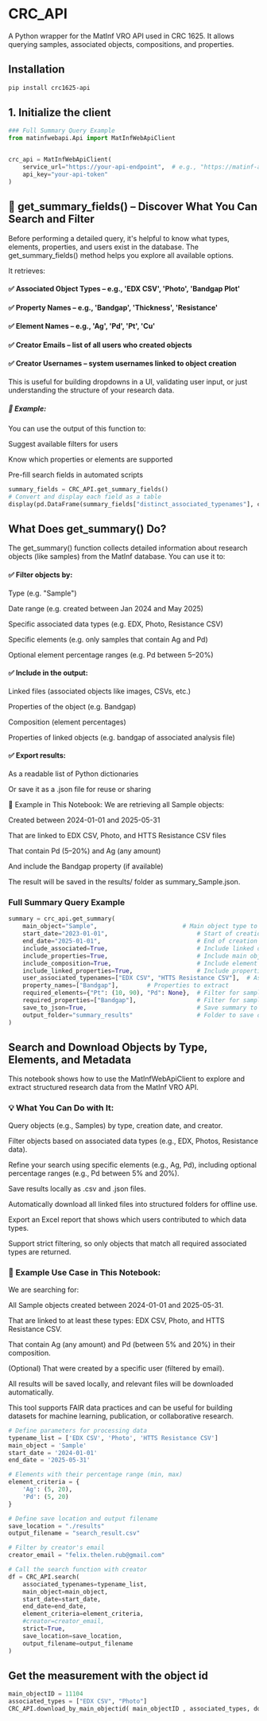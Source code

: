# CRC_API

A Python wrapper for the MatInf VRO API used in CRC 1625. It allows querying samples, associated objects, compositions, and properties.

## Installation

```bash
pip install crc1625-api
```

## 1. Initialize the client
```python
### Full Summary Query Example
from matinfwebapi.Api import MatInfWebApiClient


crc_api = MatInfWebApiClient(
    service_url="https://your-api-endpoint",  # e.g., "https://matinf-api.crc1625.de"
    api_key="your-api-token"
)
```
## 🧭 get_summary_fields() – Discover What You Can Search and Filter
Before performing a detailed query, it's helpful to know what types, elements, properties, and users exist in the database.
The get_summary_fields() method helps you explore all available options.

It retrieves:

#### ✅ Associated Object Types – e.g., 'EDX CSV', 'Photo', 'Bandgap Plot'

#### ✅ Property Names – e.g., 'Bandgap', 'Thickness', 'Resistance'

#### ✅ Element Names – e.g., 'Ag', 'Pd', 'Pt', 'Cu'

#### ✅ Creator Emails – list of all users who created objects

#### ✅ Creator Usernames – system usernames linked to object creation

This is useful for building dropdowns in a UI, validating user input, or just understanding the structure of your research data.

##### 📌 Example:
You can use the output of this function to:

Suggest available filters for users

Know which properties or elements are supported

Pre-fill search fields in automated scripts


```python
summary_fields = CRC_API.get_summary_fields()
# Convert and display each field as a table
display(pd.DataFrame(summary_fields["distinct_associated_typenames"], columns=["Associated Object Types"]))
```

## What Does get_summary() Do?
The get_summary() function collects detailed information about research objects (like samples) from the MatInf database. You can use it to:

#### ✅ Filter objects by:

Type (e.g. "Sample")

Date range (e.g. created between Jan 2024 and May 2025)

Specific associated data types (e.g. EDX, Photo, Resistance CSV)

Specific elements (e.g. only samples that contain Ag and Pd)

Optional element percentage ranges (e.g. Pd between 5–20%)

#### ✅ Include in the output:

Linked files (associated objects like images, CSVs, etc.)

Properties of the object (e.g. Bandgap)

Composition (element percentages)

Properties of linked objects (e.g. bandgap of associated analysis file)

#### ✅ Export results:

As a readable list of Python dictionaries

Or save it as a .json file for reuse or sharing

🧠 Example in This Notebook:
We are retrieving all Sample objects:

Created between 2024-01-01 and 2025-05-31

That are linked to EDX CSV, Photo, and HTTS Resistance CSV files

That contain Pd (5–20%) and Ag (any amount)

And include the Bandgap property (if available)

The result will be saved in the results/ folder as summary_Sample.json.

### Full Summary Query Example
```python
summary = crc_api.get_summary(
    main_object="Sample",                        # Main object type to search
    start_date="2023-01-01",                         # Start of creation date range
    end_date="2025-01-01",                           # End of creation date range
    include_associated=True,                         # Include linked objects
    include_properties=True,                         # Include main object properties
    include_composition=True,                        # Include element composition
    include_linked_properties=True,                  # Include properties of associated objects
    user_associated_typenames=["EDX CSV", "HTTS Resistance CSV"],  # Associated object types to include
    property_names=["Bandgap"],        # Properties to extract
    required_elements={"Pt": (10, 90), "Pd": None},  # Filter for samples with elements in given range
    required_properties=["Bandgap"],                 # Filter for samples that include this property
    save_to_json=True,                               # Save summary to disk
    output_folder="summary_results"                  # Folder to save output
)

```


## Search and Download  Objects by Type, Elements, and Metadata
This notebook shows how to use the MatInfWebApiClient to explore and extract structured research data from the MatInf VRO API.

### 💡 What You Can Do with It:
Query objects (e.g., Samples) by type, creation date, and creator.

Filter objects based on associated data types (e.g., EDX, Photos, Resistance data).

Refine your search using specific elements (e.g., Ag, Pd), including optional percentage ranges (e.g., Pd between 5% and 20%).

Save results locally as .csv and .json files.

Automatically download all linked files into structured folders for offline use.

Export an Excel report that shows which users contributed to which data types.

Support strict filtering, so only objects that match all required associated types are returned.

### 📘 Example Use Case in This Notebook:
We are searching for:

All Sample objects created between 2024-01-01 and 2025-05-31.

That are linked to at least these types: EDX CSV, Photo, and HTTS Resistance CSV.

That contain Ag (any amount) and Pd (between 5% and 20%) in their composition.

(Optional) That were created by a specific user (filtered by email).

All results will be saved locally, and relevant files will be downloaded automatically.

This tool supports FAIR data practices and can be useful for building datasets for machine learning, publication, or collaborative research.
```python
# Define parameters for processing data
typename_list = ['EDX CSV', 'Photo', 'HTTS Resistance CSV']
main_object = 'Sample'
start_date = '2024-01-01'
end_date = '2025-05-31'

# Elements with their percentage range (min, max)
element_criteria = {
    'Ag': (5, 20),
    'Pd': (5, 20)
}

# Define save location and output filename
save_location = "./results"
output_filename = "search_result.csv"

# Filter by creator's email
creator_email = "felix.thelen.rub@gmail.com"

# Call the search function with creator
df = CRC_API.search(
    associated_typenames=typename_list,
    main_object=main_object,
    start_date=start_date,
    end_date=end_date,
    element_criteria=element_criteria,
    #creator=creator_email,  
    strict=True,
    save_location=save_location,
    output_filename=output_filename
)


```



## Get the measurement with the object id
```python
main_objectID = 11104
associated_types = ["EDX CSV", "Photo"]
CRC_API.download_by_main_objectid( main_objectID , associated_types, download_folder="downloaded_files")
```
